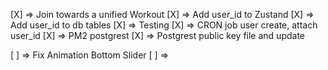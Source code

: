 [X] => Join towards a unified Workout
[X] => Add user_id to Zustand
[X] => Add user_id to db tables
[X] => Testing
[X] => CRON job user create, attach user_id
[X] => PM2 postgrest
[X] => Postgrest public key file and update

[ ] => Fix Animation Bottom Slider
[ ] =>
